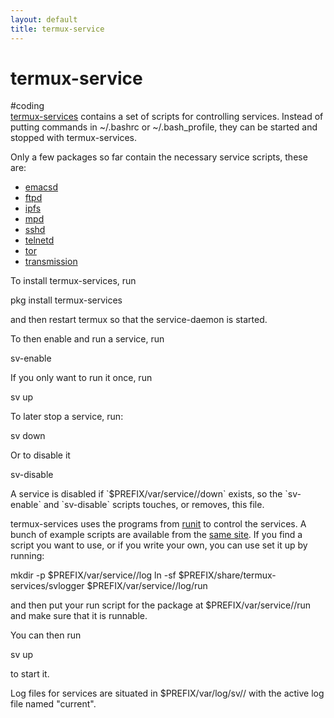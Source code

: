 ```yaml
---
layout: default
title: termux-service
---
```

# termux-service
#coding  
[termux-services](https://github.com/termux/termux-services) contains a set of scripts for controlling services. Instead of putting commands in ~/.bashrc or ~/.bash\_profile, they can be started and stopped with termux-services.

Only a few packages so far contain the necessary service scripts, these are:

-   [emacsd](https://github.com/termux/termux-packages/blob/e0b7d90428d70b0c6e727803eb8d70299691d364/packages/emacs/build.sh#L88)
-   [ftpd](https://github.com/termux/termux-packages/blob/aafb83e37bb33c35ae6dbeb40d6854da69b00f1b/packages/busybox/build.sh#L71)
-   [ipfs](https://github.com/termux/termux-packages/blob/c7b24366f699e58d19869716d6cae4fbffa3657f/packages/ipfs/build.sh#L9)
-   [mpd](https://github.com/termux/termux-packages/blob/246ac85ae0595d7dcb701c13a52610b66247c8a0/packages/mpd/build.sh#L38)
-   [sshd](https://github.com/termux/termux-packages/blob/aafb83e37bb33c35ae6dbeb40d6854da69b00f1b/packages/openssh/build.sh#L90)
-   [telnetd](https://github.com/termux/termux-packages/blob/aafb83e37bb33c35ae6dbeb40d6854da69b00f1b/packages/busybox/build.sh#L71)
-   [tor](https://github.com/termux/termux-packages/blob/c1737592010d32be147d22920ddb617545909e01/packages/tor/build.sh#L21)
-   [transmission](https://github.com/termux/termux-packages/blob/e60040365440a101e4cc4afaa810f12b0cf6e0b6/packages/transmission/build.sh#L22)

  
To install termux-services, run

pkg install termux-services

and then restart termux so that the service-daemon is started.

To then enable and run a service, run

sv-enable <service>

If you only want to run it once, run

sv up <service>

To later stop a service, run:

sv down <service>

Or to disable it

sv-disable <service>

A service is disabled if \`$PREFIX/var/service/<service>/down\` exists, so the \`sv-enable\` and \`sv-disable\` scripts touches, or removes, this file.

termux-services uses the programs from [runit](http://smarden.org/runit/) to control the services. A bunch of example scripts are available from the [same site](http://smarden.org/runit/runscripts.html). If you find a script you want to use, or if you write your own, you can use set it up by running:

mkdir -p $PREFIX/var/service/<PKG>/log
ln -sf $PREFIX/share/termux-services/svlogger $PREFIX/var/service/<PKG>/log/run

and then put your run script for the package at $PREFIX/var/service/<PKG>/run and make sure that it is runnable.

You can then run

sv up <PKG>

to start it.

Log files for services are situated in $PREFIX/var/log/sv/<PKG>/ with the active log file named "current".